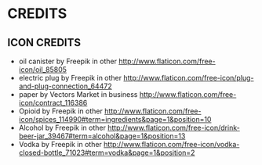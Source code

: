 # CREDITS
## ICON CREDITS
 - oil canister by Freepik in other http://www.flaticon.com/free-icon/oil_85805
 - electric plug by Freepik in other http://www.flaticon.com/free-icon/plug-and-plug-connection_64472
 - paper by Vectors Market in business http://www.flaticon.com/free-icon/contract_116386
 - Opioid by Freepik in other http://www.flaticon.com/free-icon/spices_114990#term=ingredients&page=1&position=10
 - Alcohol by Freepik in other http://www.flaticon.com/free-icon/drink-beer-jar_39467#term=alcohol&page=1&position=13
 - Vodka by Freepik in other http://www.flaticon.com/free-icon/vodka-closed-bottle_71023#term=vodka&page=1&position=2